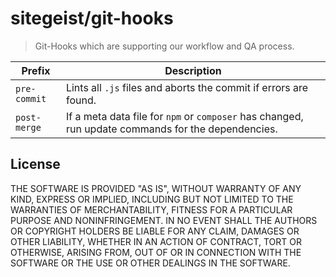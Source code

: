 # sitegeist/git-hooks

> Git-Hooks which are supporting our workflow and QA process.


| Prefix        | Description                                                                                        |
| ------------- | -------------------------------------------------------------------------------------------------- |
| `pre-commit`  | Lints all `.js` files and aborts the commit if errors are found.                                   |
| `post-merge`  | If a meta data file for `npm` or `composer` has changed, run update commands for the dependencies. |

## License
THE SOFTWARE IS PROVIDED "AS IS", WITHOUT WARRANTY OF ANY KIND, EXPRESS OR
IMPLIED, INCLUDING BUT NOT LIMITED TO THE WARRANTIES OF MERCHANTABILITY,
FITNESS FOR A PARTICULAR PURPOSE AND NONINFRINGEMENT. IN NO EVENT SHALL THE
AUTHORS OR COPYRIGHT HOLDERS BE LIABLE FOR ANY CLAIM, DAMAGES OR OTHER
LIABILITY, WHETHER IN AN ACTION OF CONTRACT, TORT OR OTHERWISE, ARISING FROM,
OUT OF OR IN CONNECTION WITH THE SOFTWARE OR THE USE OR OTHER DEALINGS IN
THE SOFTWARE.
